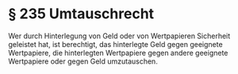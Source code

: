 # § 235 Umtauschrecht
Wer durch Hinterlegung von Geld oder von Wertpapieren Sicherheit geleistet hat, ist berechtigt, das hinterlegte Geld gegen geeignete Wertpapiere, die hinterlegten Wertpapiere gegen andere geeignete Wertpapiere oder gegen Geld umzutauschen.